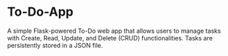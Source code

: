# To-Do-App
A simple Flask-powered To-Do web app that allows users to manage tasks with Create, Read, Update, and Delete (CRUD) functionalities. Tasks are persistently stored in a JSON file.
